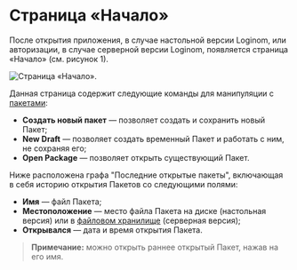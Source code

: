 # Страница «Начало»

После открытия приложения, в случае настольной версии Loginom, или авторизации, в случае серверной версии Loginom, появляется страница «Начало» (см. рисунок 1).

![Страница «Начало».](./home-page.png)

Данная страница содержит следующие команды для манипуляции с [пакетами](../quick-start/package.md):

* **Создать новый пакет** — позволяет создать и сохранить новый Пакет;
* **New Draft** — позволяет создать временный Пакет и работать с ним, не сохраняя его;
* **Open Package** — позволяет открыть существующий Пакет.

Ниже расположена графа "Последние открытые пакеты", включающая в себя историю открытия Пакетов со следующими полями:

* **Имя** — файл Пакета;
* **Местоположение** — место файла Пакета на диске (настольная версия) или в [файловом хранилище](../location_user_files.md) (серверная версия);
* **Открывался** — дата и время открытия Пакета.

> **Примечание:** можно открыть раннее открытый Пакет, нажав на его имя.